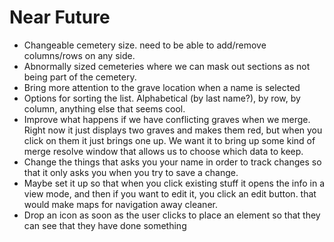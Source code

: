# Near Future

- Changeable cemetery size. need to be able to add/remove columns/rows on any side.
- Abnormally sized cemeteries where we can mask out sections as not being part of the cemetery.
- Bring more attention to the grave location when a name is selected
- Options for sorting the list. Alphabetical (by last name?), by row, by column, anything else that seems cool.
- Improve what happens if we have conflicting graves when we merge. Right now it just displays two graves and makes them red, but when you click on them it just brings one up. We want it to bring up some kind of merge resolve window that allows us to choose which data to keep.
- Change the things that asks you your name in order to track changes so that it only asks you when you try to save a change.
- Maybe set it up so that when you click existing stuff it opens the info in a view mode, and then if you want to edit it, you click an edit button. that would make maps for navigation away cleaner.
- Drop an icon as soon as the user clicks to place an element so that they can see that they have done something
